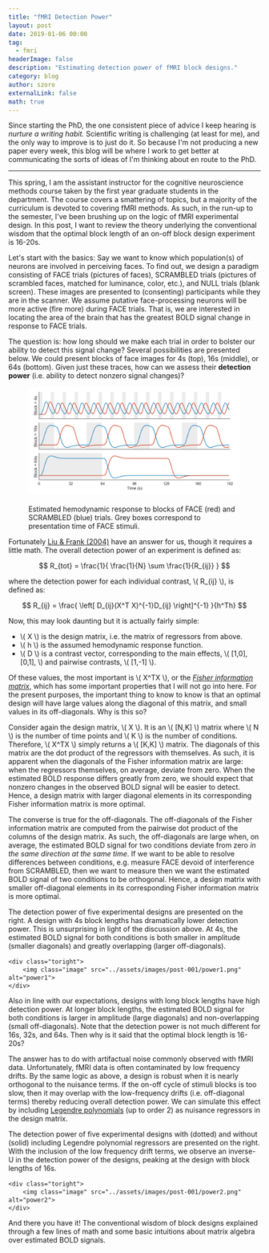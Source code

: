 ```yaml
---
title: "fMRI Detection Power"
layout: post
date: 2019-01-06 00:00
tag:
  - fmri
headerImage: false
description: "Estimating detection power of fMRI block designs."
category: blog
author: szoro
externalLink: false
math: true
---
```


Since starting the PhD, the one consistent piece of advice I keep hearing is
*nurture a writing habit.* Scientific writing is challenging (at least for me), and
the only way to improve is to just do it. So because I'm not producing a new paper
every week, this blog will be where I work to get better at communicating the sorts
of ideas of I'm thinking about en route to the PhD.

---

This spring, I am the assistant instructor for the cognitive neuroscience methods
course taken by the first year graduate students in the department. The course
covers a smattering of topics, but a majority of the curriculum is devoted to
covering fMRI methods. As such, in the run-up to the semester, I've been
brushing up on the logic of fMRI experimental design. In this post, I want to
review the theory underlying the conventional wisdom that the optimal block length
of an on-off block design experiment is 16-20s.

Let's start with the basics: Say we want to know which population(s) of neurons
are involved in perceiving faces. To find out, we design a paradigm consisting
of FACE trials (pictures of faces), SCRAMBLED trials (pictures of scrambled faces,
matched for luminance, color, etc.), and NULL trials (blank screen). These images
are presented to (consenting) participants while they are in the scanner. We assume
putative face-processing neurons will be more active (fire more) during FACE
trials. That is, we are interested in locating the area of the brain that has the
greatest BOLD signal change in response to FACE trials.

The question is: how long should we make each trial in order to bolster our ability
to detect this signal change? Several possibilities are presented below. We could
present blocks of face images for 4s (top), 16s (middle), or 64s (bottom). Given
just these traces, how can we assess their **detection power** (i.e. ability to
detect nonzero signal changes)?

<figure>
    <img class="bigger-image"
      src="../assets/images/post-001/designs.png" alt="designs"
      style="margin-top: 0px; margin-bottom: 20px"
    />
    <figcaption style="text-align: left">
      Estimated hemodynamic response to blocks of FACE (red) and SCRAMBLED (blue)
      trials. Grey boxes correspond to presentation time of FACE stimuli.
    </figcaption>
</figure>

Fortunately <a href="https://www.ncbi.nlm.nih.gov/pubmed/14741676">Liu &
Frank (2004)</a> have an answer for us, though it requires a little math. The
overall detection power of an experiment is defined as:

$$ R_{tot} = \frac{1}{ \frac{1}{N} \sum \frac{1}{R_{ij}} } $$

where the detection power for each individual contrast, \\( R_{ij} \\), is defined as:

$$ R_{ij} = \frac{ \left[ D_{ij}(X^T X)^{-1}D_{ij} \right]^{-1} }{h^Th} $$

Now, this may look daunting but it is actually fairly simple:

- \\( X \\) is the design matrix, i.e. the matrix of regressors from above.
- \\( h \\) is the assumed hemodynamic response function.
- \\( D \\) is a contrast vector, corresponding to the main effects, \\( [1,0], [0,1], \\)
  and pairwise contrasts, \\( [1,-1] \\).

Of these values, the most important is \\( X^TX \\), or the
<a href="https://en.wikipedia.org/wiki/Fisher_information">*Fisher
information matrix*</a>, which has some important properties that I will not go
into here. For the present purposes, the important thing to know to know is that
an optimal design will have large values along the diagonal of this matrix, and
small values in its off-diagonals. Why is this so?

Consider again the design matrix, \\( X \\). It is an \\( [N,K] \\) matrix where
\\( N \\) is the number of time points and \\( K \\) is the number of conditions.
Therefore, \\( X^TX \\) simply returns a \\( [K,K] \\) matrix. The diagonals of
this matrix are the dot product of the regressors with themselves. As such, it
is apparent when the diagonals of the Fisher information matrix are large: when
the regressors themselves, on average, deviate from zero. When the estimated BOLD
response differs greatly from zero, we should expect that nonzero changes in the
observed BOLD signal will be easier to detect. Hence, a design matrix with larger
diagonal elements in its corresponding Fisher information matrix is more optimal.

The converse is true for the off-diagonals. The off-diagonals of the Fisher information
matrix are computed from the pairwise dot product of the columns of the design
matrix. As such, the off-diagonals are large when, on average, the estimated BOLD
signal for two conditions deviate from zero *in the same direction at the same
time*. If we want to be able to resolve differences between conditions,
e.g. measure FACE devoid of interference from SCRAMBLED, then we want to measure
then we want the estimated BOLD signal of two conditions to be orthogonal. Hence,
a design matrix with smaller off-diagonal elements in its corresponding Fisher
information matrix is more optimal.

<div class="side-by-side">
    <div class="toleft">
        <p>The detection power of five experimental designs are presented on the
        right. A design with 4s block lengths has dramatically lower detection power.
        This is unsurprising in light of the discussion above. At 4s, the estimated
        BOLD signal for both conditions is both smaller in amplitude (smaller
        diagonals) and greatly overlapping (larger off-diagonals).</p>
    </div>

    <div class="toright">
        <img class="image" src="../assets/images/post-001/power1.png" alt="power1">
    </div>
</div>

Also in line with our expectations, designs with long block lengths have high
detection power. At longer block lengths, the estimated BOLD signal for both
conditions is larger in amplitude (large diagonals) and non-overlapping (small
off-diagonals). Note that the detection power is not much different for 16s, 32s,
and 64s. Then why is it said that the optimal block length is 16-20s?

The answer has to do with artifactual noise commonly observed with fMRI data.
Unfortunately, fMRI data is often contaminated by low frequency drifts. By the
same logic as above, a design is robust when it is nearly orthogonal to the nuisance
terms. If the on-off cycle of stimuli blocks is too slow, then it may overlap
with the low-frequency drifts (i.e. off-diagonal terms) thereby reducing overall
detection power. We can simulate this effect by including
<a href="https://en.wikipedia.org/wiki/Legendre_polynomials">Legendre polynomials</a>
(up to order 2) as nuisance regressors in the design matrix.

<div class="side-by-side">
    <div class="toleft">
        <p>The detection power of five experimental designs with (dotted) and without
        (solid) including Legendre polynomial regressors are presented on the right.
        With the inclusion of the low frequency drift terms, we observe an inverse-U
        in the detection power of the designs, peaking at the design with block
        lengths of 16s.</p>
    </div>

    <div class="toright">
        <img class="image" src="../assets/images/post-001/power2.png" alt="power2">
    </div>
</div>

And there you have it! The conventional wisdom of block designs explained through
a few lines of math and some basic intuitions about matrix algebra over estimated
BOLD signals.
